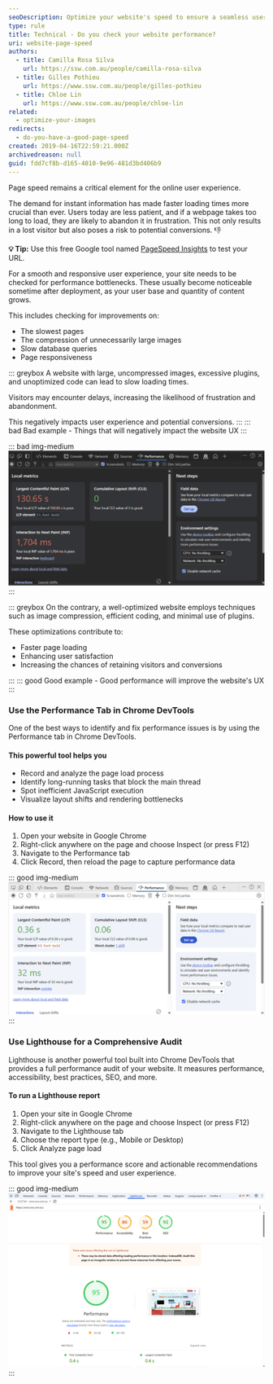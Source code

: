 ```yaml
---
seoDescription: Optimize your website's speed to ensure a seamless user experience and boost conversions.
type: rule
title: Technical - Do you check your website performance?
uri: website-page-speed
authors:
  - title: Camilla Rosa Silva
    url: https://ssw.com.au/people/camilla-rosa-silva
  - title: Gilles Pothieu
    url: https://www.ssw.com.au/people/gilles-pothieu
  - title: Chloe Lin
    url: https://www.ssw.com.au/people/chloe-lin
related:
  - optimize-your-images
redirects:
  - do-you-have-a-good-page-speed
created: 2019-04-16T22:59:21.000Z
archivedreason: null
guid: fdd7cf8b-d165-4010-9e96-481d3bd406b9
---
```


Page speed remains a critical element for the online user experience.

The demand for instant information has made faster loading times more crucial than ever. Users today are less patient, and if a webpage takes too long to load, they are likely to abandon it in frustration. This not only results in a lost visitor but also poses a risk to potential conversions. 👎

<!--endintro-->

**💡 Tip:** Use this free Google tool named [PageSpeed Insights](https://developers.google.com/speed/pagespeed/insights/) to test your URL.

For a smooth and responsive user experience, your site needs to be checked for performance bottlenecks. These usually become noticeable sometime after deployment, as your user base and quantity of content grows.

This includes checking for improvements on:

* The slowest pages
* The compression of unnecessarily large images
* Slow database queries
* Page responsiveness

::: greybox
A website with large, uncompressed images, excessive plugins, and unoptimized code can lead to slow loading times.

Visitors may encounter delays, increasing the likelihood of frustration and abandonment.

This negatively impacts user experience and potential conversions.
:::
::: bad
Bad example - Things that will negatively impact the website UX
:::

::: bad img-medium
![Figure: Good example - Slow loading can annoy users and make them leave the website](bad-performance.png)
:::

::: greybox
On the contrary, a well-optimized website employs techniques such as image compression, efficient coding, and minimal use of plugins.

These optimizations contribute to:

* Faster page loading
* Enhancing user satisfaction
* Increasing the chances of retaining visitors and conversions

:::
::: good
Good example - Good performance will improve the website's UX
:::

### Use the Performance Tab in Chrome DevTools

One of the best ways to identify and fix performance issues is by using the Performance tab in Chrome DevTools.

#### This powerful tool helps you

* Record and analyze the page load process
* Identify long-running tasks that block the main thread
* Spot inefficient JavaScript execution
* Visualize layout shifts and rendering bottlenecks

#### How to use it

1. Open your website in Google Chrome
2. Right-click anywhere on the page and choose Inspect (or press F12)
3. Navigate to the Performance tab
4. Click Record, then reload the page to capture performance data

::: good img-medium
![Figure: Good example - Use DevTools to analyze and identify performance issues](performance-tab.png)
:::

### Use Lighthouse for a Comprehensive Audit

Lighthouse is another powerful tool built into Chrome DevTools that provides a full performance audit of your website. It measures performance, accessibility, best practices, SEO, and more.

#### To run a Lighthouse report

1. Open your site in Google Chrome
2. Right-click anywhere on the page and choose Inspect (or press F12)
3. Navigate to the Lighthouse tab
4. Choose the report type (e.g., Mobile or Desktop)
5. Click Analyze page load

This tool gives you a performance score and actionable recommendations to improve your site's speed and user experience.

::: good img-medium
![Figure: Good example - Lighthouse audit with high performance and SEO scores, plus actionable insights](lighthouse.png)
:::
